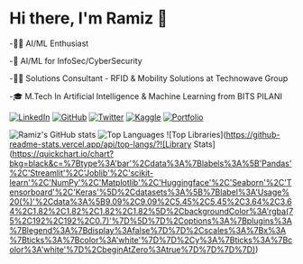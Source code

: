 # Hi there, I'm Ramiz 👋

-🧑‍💻 AI/ML Enthusiast

-🔐 AI/ML for InfoSec/CyberSecurity

-🧑‍💻 Solutions Consultant - RFID & Mobility Solutions at Technowave Group

-🎓 M.Tech In Artificial Intelligence & Machine Learning from BITS PILANI 

[![LinkedIn](https://img.shields.io/badge/LinkedIn-%230077B5.svg?logo=linkedin&logoColor=white)](https://linkedin.com/in/ramizpa)
[![GitHub](https://img.shields.io/badge/GitHub-%23121011.svg?logo=github&logoColor=white)](https://github.com/ramizpa)
[![Twitter](https://img.shields.io/badge/Twitter-%231DA1F2.svg?logo=twitter&logoColor=white)](https://twitter.com/ramizpa)
[![Kaggle](https://img.shields.io/badge/Kaggle-%2300C4B4.svg?logo=kaggle&logoColor=white)](https://kaggle.com/ramizpa)
[![Portfolio](https://img.shields.io/badge/Portfolio-%23FF5733.svg?logo=google-chrome&logoColor=white)](https://ramizpa.com)


![Ramiz's GitHub stats](https://github-readme-stats.vercel.app/api?username=ramizpa&show_icons=true&theme=radical)
![Top Languages](https://github-readme-stats.vercel.app/api/top-langs/?username=ramizpa&show_icons=true&theme=radical)
![Top Libraries](https://github-readme-stats.vercel.app/api/top-langs/?![Library Stats](https://quickchart.io/chart?bkg=black&c=%7Btype%3A'bar'%2Cdata%3A%7Blabels%3A%5B'Pandas'%2C'Streamlit'%2C'Joblib'%2C'scikit-learn'%2C'NumPy'%2C'Matplotlib'%2C'Huggingface'%2C'Seaborn'%2C'Tensorboard'%2C'Keras'%5D%2Cdatasets%3A%5B%7Blabel%3A'Usage%20(%)'%2Cdata%3A%5B9.09%2C9.09%2C5.45%2C5.45%2C3.64%2C3.64%2C1.82%2C1.82%2C1.82%2C1.82%5D%2CbackgroundColor%3A'rgba(75%2C192%2C192%2C0.7)'%7D%5D%7D%2Coptions%3A%7Bplugins%3A%7Blegend%3A%7Bdisplay%3Afalse%7D%7D%2Cscales%3A%7Bx%3A%7Bticks%3A%7Bcolor%3A'white'%7D%7D%2Cy%3A%7Bticks%3A%7Bcolor%3A'white'%7D%2CbeginAtZero%3Atrue%7D%7D%7D%7D))




